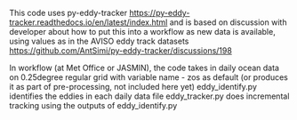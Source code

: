 This code uses py-eddy-tracker
https://py-eddy-tracker.readthedocs.io/en/latest/index.html
and is based on discussion with developer about how to put this into a workflow as new data is available, 
using values as in the AVISO eddy track datasets
https://github.com/AntSimi/py-eddy-tracker/discussions/198

In workflow (at Met Office or JASMIN), the code takes in daily ocean data on 0.25degree regular grid with variable name - zos as default
(or produces it as part of pre-processing, not included here yet)
eddy_identify.py identifies the eddies in each daily data file
eddy_tracker.py does incremental tracking using the outputs of eddy_identify.py
